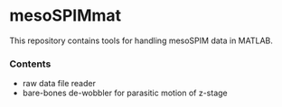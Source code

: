 # mesoSPIMmat

This repository contains tools for handling mesoSPIM data in MATLAB.

### Contents
* raw data file reader
* bare-bones de-wobbler for parasitic motion of z-stage
